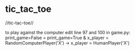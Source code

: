 # tic_tac_toe

//tic-tac-toe//


to play against the computer 
edit line 97 and 100 in game.py:
print_game=False = print_game=True &
x_player = RandomComputerPlayer('X') -> x_player = HumanPlayer('X')
